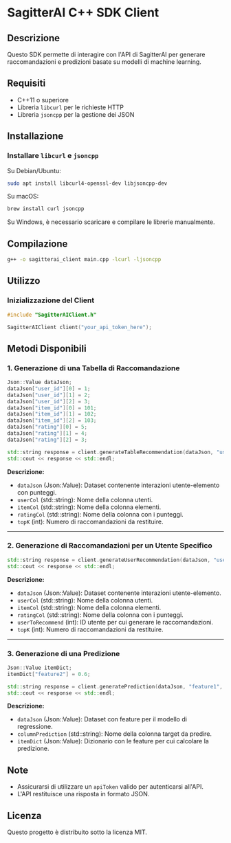 # SagitterAI C++ SDK Client

## Descrizione
Questo SDK permette di interagire con l'API di SagitterAI per generare raccomandazioni e predizioni basate su modelli di machine learning.

## Requisiti
- C++11 o superiore
- Libreria `libcurl` per le richieste HTTP
- Libreria `jsoncpp` per la gestione dei JSON

## Installazione
### Installare `libcurl` e `jsoncpp`
Su Debian/Ubuntu:
```bash
sudo apt install libcurl4-openssl-dev libjsoncpp-dev
```
Su macOS:
```bash
brew install curl jsoncpp
```
Su Windows, è necessario scaricare e compilare le librerie manualmente.

## Compilazione
```bash
g++ -o sagitterai_client main.cpp -lcurl -ljsoncpp
```

## Utilizzo

### Inizializzazione del Client
```cpp
#include "SagitterAIClient.h"

SagitterAIClient client("your_api_token_here");
```

## Metodi Disponibili

### 1. Generazione di una Tabella di Raccomandazione
```cpp
Json::Value dataJson;
dataJson["user_id"][0] = 1;
dataJson["user_id"][1] = 2;
dataJson["user_id"][2] = 3;
dataJson["item_id"][0] = 101;
dataJson["item_id"][1] = 102;
dataJson["item_id"][2] = 103;
dataJson["rating"][0] = 5;
dataJson["rating"][1] = 4;
dataJson["rating"][2] = 3;

std::string response = client.generateTableRecommendation(dataJson, "user_id", "item_id", "rating", 5);
std::cout << response << std::endl;
```
**Descrizione:**
- `dataJson` (Json::Value): Dataset contenente interazioni utente-elemento con punteggi.
- `userCol` (std::string): Nome della colonna utenti.
- `itemCol` (std::string): Nome della colonna elementi.
- `ratingCol` (std::string): Nome della colonna con i punteggi.
- `topK` (int): Numero di raccomandazioni da restituire.

---

### 2. Generazione di Raccomandazioni per un Utente Specifico
```cpp
std::string response = client.generateUserRecommendation(dataJson, "user_id", "item_id", "rating", 1, 5);
std::cout << response << std::endl;
```
**Descrizione:**
- `dataJson` (Json::Value): Dataset contenente interazioni utente-elemento.
- `userCol` (std::string): Nome della colonna utenti.
- `itemCol` (std::string): Nome della colonna elementi.
- `ratingCol` (std::string): Nome della colonna con i punteggi.
- `userToRecommend` (int): ID utente per cui generare le raccomandazioni.
- `topK` (int): Numero di raccomandazioni da restituire.

---

### 3. Generazione di una Predizione
```cpp
Json::Value itemDict;
itemDict["feature2"] = 0.6;

std::string response = client.generatePrediction(dataJson, "feature1", itemDict);
std::cout << response << std::endl;
```
**Descrizione:**
- `dataJson` (Json::Value): Dataset con feature per il modello di regressione.
- `columnPrediction` (std::string): Nome della colonna target da predire.
- `itemDict` (Json::Value): Dizionario con le feature per cui calcolare la predizione.

## Note
- Assicurarsi di utilizzare un `apiToken` valido per autenticarsi all'API.
- L'API restituisce una risposta in formato JSON.

## Licenza
Questo progetto è distribuito sotto la licenza MIT.

